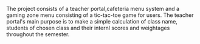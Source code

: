 The project consists of a teacher portal,cafeteria menu system and a gaming zone menu consisting of a tic-tac-toe game for users.
The teacher portal's main purpose is to make a simple calculation of class name, students of chosen class and their internl scores and weightages throughout the semester.
